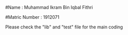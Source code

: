 #Name : Muhammad Ikram Bin Iqbal Fithri

#Matric Number : 1912071

Please check the "lib" and "test" file for the main coding
